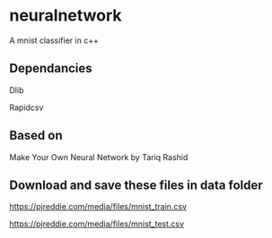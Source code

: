 # neuralnetwork
 A mnist classifier in c++


## Dependancies
 Dlib
 
 Rapidcsv

## Based on
 Make Your Own Neural Network by Tariq Rashid
 
## Download and save these files in data folder
  https://pjreddie.com/media/files/mnist_train.csv
  
  https://pjreddie.com/media/files/mnist_test.csv
